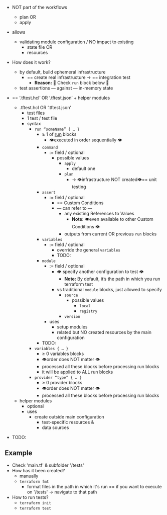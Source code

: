 - NOT part of the workflows
    - plan OR
    - apply
- allows
    - validating module configuration / NO impact to existing
        - state file OR
        - resources
- How does it work?
    - by default, build ephemeral infrastructure
      - == create real infrastructure → == integration test
        - **Reason:** 🧠 Check `run` block below 🧠
    - test assertions — against — in-memory state
- == ‘.tftest.hcl’ OR ‘.tftest.json’ + helper modules
    - .tftest.hcl OR ‘.tftest.json’
      - test files
      - 1 test / test file
      - syntax
        - `run “someName” { … }`
          - ≥ 1 of [run](https://developer.hashicorp.com/terraform/language/tests#run-blocks) blocks
            - 👁️executed in order sequentially 👁️
          - `command`
            - := field / optional
              - possible values
                - `apply`
                  - default one
                - `plan`
                  - → 👁️infrastructure NOT created👁️== unit testing
          - `assert`
            - := field / optional
              - == Custom Conditions
              - — can refer to — 
                - any existing References to Values
                  - **Note:** 👁️even available to other Custom Conditions 👁️
                - outputs from current OR previous `run` blocks
          - `variables`
            - := field / optional
              - override the general `variables`
              - TODO:
          - `module`
            - := field / optional
              - 👁️ specify another configuration to test 👁️
                - **Note:** By default, it’s the path in which you run terraform test
              - vs traditional `module` blocks, just allowed to specify
                - `source`
                  - possible values
                    - `local`
                    - `registry`
                - `version`
            - uses
              - setup modules
              - related but NO created resources by the main configuration
          - TODO: 
        - `variables { … }`
          - ≥ 0 variables blocks
          - 👁️order does NOT matter 👁️
          - processed all these blocks before processing run blocks
          - it will be applied to ALL run blocks
        - `provider “type” { … }`
          - ≥ 0 provider blocks
          - 👁️order does NOT matter 👁️
          - processed all these blocks before processing run blocks
    - helper modules
        - optional
        - uses
            - create outside main configuration
                - test-specific resources &
                - data sources

- TODO:

## Example
* Check 'main.tf' & subfolder '/tests'
* How has it been created?
  * manually
  * `terraform fmt`
    * format files in the path in which it's run == if you want to execute on '/tests' -> navigate to that path
* How to run tests?
  * `terraform init`
  * `terraform test`
